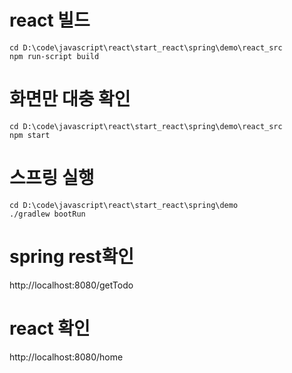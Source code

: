 
# react 빌드
~~~
cd D:\code\javascript\react\start_react\spring\demo\react_src
npm run-script build
~~~

# 화면만 대충 확인
~~~
cd D:\code\javascript\react\start_react\spring\demo\react_src
npm start
~~~

# 스프링 실행
~~~
cd D:\code\javascript\react\start_react\spring\demo
./gradlew bootRun
~~~

# spring rest확인
http://localhost:8080/getTodo

# react 확인
http://localhost:8080/home
